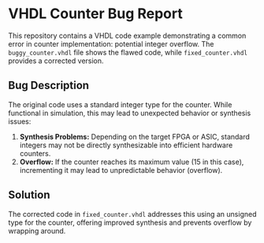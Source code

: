# VHDL Counter Bug Report

This repository contains a VHDL code example demonstrating a common error in counter implementation: potential integer overflow. The `buggy_counter.vhdl` file shows the flawed code, while `fixed_counter.vhdl` provides a corrected version.

## Bug Description

The original code uses a standard integer type for the counter.  While functional in simulation, this may lead to unexpected behavior or synthesis issues:

1. **Synthesis Problems:** Depending on the target FPGA or ASIC, standard integers may not be directly synthesizable into efficient hardware counters.
2. **Overflow:** If the counter reaches its maximum value (15 in this case), incrementing it may lead to unpredictable behavior (overflow).

## Solution

The corrected code in `fixed_counter.vhdl` addresses this using an unsigned type for the counter, offering improved synthesis and prevents overflow by wrapping around.
